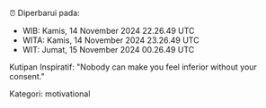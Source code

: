 ⏰ Diperbarui pada:
- WIB: Kamis, 14 November 2024 22.26.49 UTC
- WITA: Kamis, 14 November 2024 23.26.49 UTC
- WIT: Jumat, 15 November 2024 00.26.49 UTC

Kutipan Inspiratif:
"Nobody can make you feel inferior without your consent."


Kategori: motivational

